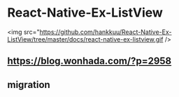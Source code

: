 # React-Native-Ex-ListView

<img src="https://github.com/hankkuu/React-Native-Ex-ListView/tree/master/docs/react-native-ex-listview.gif />



## https://blog.wonhada.com/?p=2958 
## migration
